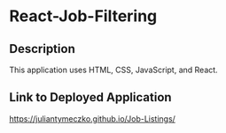 # React-Job-Filtering

## Description

This application uses HTML, CSS, JavaScript, and React.

## Link to Deployed Application

https://juliantymeczko.github.io/Job-Listings/
